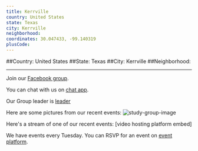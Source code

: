 ```yaml
---
title: Kerrville
country: United States
state: Texas
city: Kerrville
neighborhood: 
coordinates: 30.047433, -99.140319
plusCode:
---
```


##Country: United States
##State: Texas
##City: Kerrville
##Neighborhood: 
*****
Join our [Facebook group](https://www.facebook.com/groups/free.code.camp.kerrville).

You can chat with us on [chat app]().

Our Group leader is [leader]()

Here are some pictures from our recent events:
![study-group-image]()

Here's a stream of one of our recent events:
[video hosting platform embed]

We have events every Tuesday. You can RSVP for an event on [event platform]().
